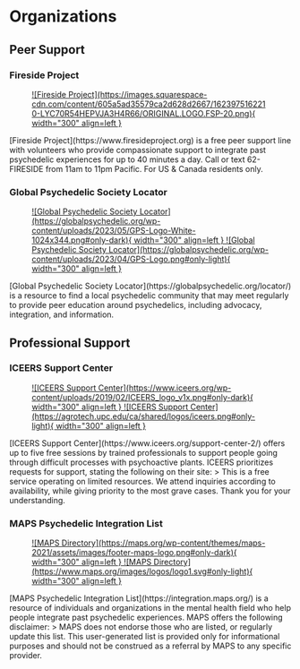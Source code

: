# Organizations

## Peer Support

### Fireside Project
<a target="_blank" href="https://www.firesideproject.org" markdown>
<figure markdown>
![Fireside Project](https://images.squarespace-cdn.com/content/605a5ad35579ca2d628d2667/1623975162210-LYC70R54HEPVJA3H4R66/ORIGINAL.LOGO.FSP-20.png){ width="300" align=left }
</figure> </a> [Fireside Project](https://www.firesideproject.org) is a free peer support line with volunteers who provide compassionate support to integrate past psychedelic experiences for up to 40 minutes a day. Call or text 62-FIRESIDE from 11am to 11pm Pacific. For US & Canada residents only.

### Global Psychedelic Society Locator
<a target="_blank" href="https://globalpsychedelic.org/locator/" markdown>
<figure markdown>
![Global Psychedelic Society Locator](https://globalpsychedelic.org/wp-content/uploads/2023/05/GPS-Logo-White-1024x344.png#only-dark){ width="300" align=left }
![Global Psychedelic Society Locator](https://globalpsychedelic.org/wp-content/uploads/2023/04/GPS-Logo.png#only-light){ width="300" align=left }
</figure> </a> [Global Psychedelic Society Locator](https://globalpsychedelic.org/locator/) is a resource to find a local psychedelic community that may meet regularly to provide peer education around psychedelics, including advocacy, integration, and information.

## Professional Support

### ICEERS Support Center
<a target="_blank" href="https://www.iceers.org/support-center-2/" markdown>
<figure markdown>
![ICEERS Support Center](https://www.iceers.org/wp-content/uploads/2019/02/ICEERS_logo_v1x.png#only-dark){ width="300" align=left }
![ICEERS Support Center](https://agrotech.upc.edu/ca/shared/logos/iceers.png#only-light){ width="300" align=left }
</figure> </a> [ICEERS Support Center](https://www.iceers.org/support-center-2/) offers up to five free sessions by trained professionals to support people going through difficult processes with psychoactive plants. ICEERS prioritizes requests for support, stating the following on their site:
> This is a free service operating on limited resources. We attend inquiries according to availability, while giving priority to the most grave cases. Thank you for your understanding.

### MAPS Psychedelic Integration List
<a target="_blank" href="https://integration.maps.org/" markdown>
<figure markdown>
![MAPS Directory](https://maps.org/wp-content/themes/maps-2021/assets/images/footer-maps-logo.png#only-dark){ width="300" align=left }
![MAPS Directory](https://www.maps.org/images/logos/logo1.svg#only-light){ width="300" align=left }
</figure> </a> [MAPS Psychedelic Integration List](https://integration.maps.org/) is a resource of individuals and organizations in the mental health field who help people integrate past psychedelic experiences. MAPS offers the following disclaimer:
> MAPS does not endorse those who are listed, or regularly update this list. This user-generated list is provided only for informational purposes and should not be construed as a referral by MAPS to any specific provider. 

